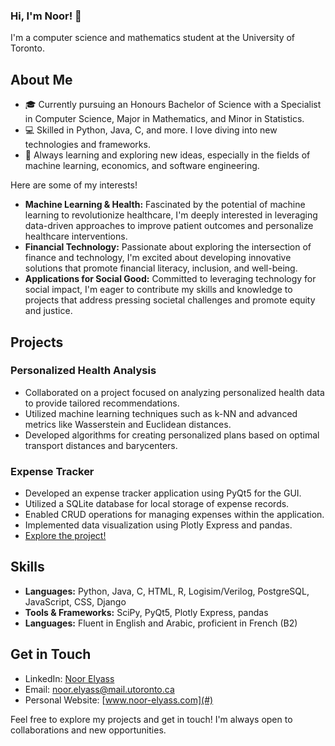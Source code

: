 ### Hi, I'm Noor! 👋

I'm a computer science and mathematics student at the University of Toronto.

## About Me

- 🎓 Currently pursuing an Honours Bachelor of Science with a Specialist in Computer Science, Major in Mathematics, and Minor in Statistics.
- 💻 Skilled in Python, Java, C, and more. I love diving into new technologies and frameworks.
- 🌱 Always learning and exploring new ideas, especially in the fields of machine learning, economics, and software engineering.

Here are some of my interests!

- **Machine Learning & Health:** Fascinated by the potential of machine learning to revolutionize healthcare, I'm deeply interested in leveraging data-driven approaches to improve patient outcomes and personalize healthcare interventions.
- **Financial Technology:** Passionate about exploring the intersection of finance and technology, I'm excited about developing innovative solutions that promote financial literacy, inclusion, and well-being.
- **Applications for Social Good:** Committed to leveraging technology for social impact, I'm eager to contribute my skills and knowledge to projects that address pressing societal challenges and promote equity and justice.


## Projects

### Personalized Health Analysis
- Collaborated on a project focused on analyzing personalized health data to provide tailored recommendations.
- Utilized machine learning techniques such as k-NN and advanced metrics like Wasserstein and Euclidean distances.
- Developed algorithms for creating personalized plans based on optimal transport distances and barycenters.

### Expense Tracker
- Developed an expense tracker application using PyQt5 for the GUI.
- Utilized a SQLite database for local storage of expense records.
- Enabled CRUD operations for managing expenses within the application.
- Implemented data visualization using Plotly Express and pandas.
- [Explore the project!](#)

## Skills

- **Languages:** Python, Java, C, HTML, R, Logisim/Verilog, PostgreSQL, JavaScript, CSS, Django
- **Tools & Frameworks:** SciPy, PyQt5, Plotly Express, pandas
- **Languages:** Fluent in English and Arabic, proficient in French (B2)

## Get in Touch

- LinkedIn: [Noor Elyass](#)
- Email: [noor.elyass@mail.utoronto.ca](mailto:noor.elyass@mail.utoronto.ca)
- Personal Website: [www.noor-elyass.com](#)

Feel free to explore my projects and get in touch! I'm always open to collaborations and new opportunities.

